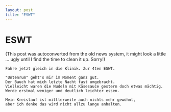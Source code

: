 ```yaml
---
layout: post
title: "ESWT"
---
```

<h1>ESWT</h1>
(This post was autoconverted from the old news system,
it might look a little ... ugly until I find the time
to clean it up.
Sorry!)

    Fahre jetzt gleich in die Klinik. Zur 4ten ESWT.
    
    "Untenrum" geht's mir im Moment ganz gut.
    Der Bauch hat mich letzte Nacht fast umgebracht.
    Vielleicht waren die Nudeln mit Käsesauce gestern doch etwas mächtig.
    Werde erstmal weniger und deutlich leichter essen.
    
    Mein Kreislauf ist mittlerweile auch nichts mehr gewöhnt,
    aber ich denke das wird nicht allzu lange anhalten.
    

